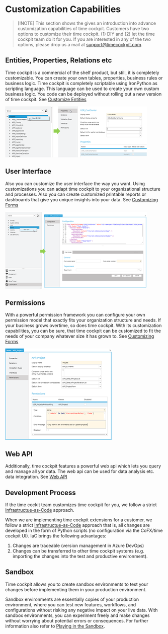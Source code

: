# Customization Capabilities

> [!NOTE] This section shows the gives an introduction into advance customization capabilities of time cockpit. Customers have two options to customize their time cockpit. (1) DIY and (2) let the time cockpit team do it for you. If you are interested in any of the two options, please drop us a mail at [support@timecockpit.com](support@timecockpit.com).

## Entities, Properties, Relations etc

Time cockpit is a commercial of the shelf product, but still, it is completely customizable. You can create your own tables, properties, business rules or business logic. Time cockpit is completely scriptable using IronPython as scripting language. This language can be used to create your own custom business logic. You code can be deployed without rolling out a new version of time cockpit. See [Customize Entities](entity.md)

![Edit Entity](images/wc-edit-entity.png "Edit Entity")

## User Interface

Also you can customize the user interface the way you want. Using customizations you can adapt time cockpit to your organizational structure and processes. Also you can create customized printable reports or dashboards that give you unique insights into your data. See [Customizing Forms](form.md)

![Edit Entity](images/wc-edit-form.png "Edit Entity")

## Permissions

With a powerful permission framework you can configure your own permission model that exactly fits your organization structure and needs. If your business grows overtime, so does time cockpit. With its customization capabilities, you can be sure, that time cockpit can be customized to fit the needs of your company whatever size it has grown to. See [Customizing Forms](form.md)

![Permissions](images/wc-edit-permission.png "Permissions")

## Web API

Additionally, time cockpit features a powerful web api which lets you query and manage all yor data. The web api can be used for data analysis etc. data integration. See [Web API](~/doc/web-api/overview.md)

## Development Process

If the time cockit team customizes time cockpit for you, we follow a strict [Infrastructue-as-Code](https://learn.microsoft.com/en-us/devops/deliver/what-is-infrastructure-as-code) approach.

When we are implementing time cockpit extensions for a customer, we follow a strict [Infrastructue-as-Code](https://learn.microsoft.com/en-us/devops/deliver/what-is-infrastructure-as-code) approach that is, all changes are developed in the form of Python scripts (no configuration via the CoFX/time cockpit UI). IaC brings the following advantages:
1. Changes are traceable (version management in Azure DevOps)
1. Changes can be transferred to other time cockpit systems (e.g. importing the changes into the test and productive environment).

## Sandbox

Time cockpit allows you to create sandbox environments to test your changes before implementing them in your production environment.

Sandbox environments are essentially copies of your production environment, where you can test new features, workflows, and configurations without risking any negative impact on your live data. With sandbox environments, you can experiment freely and make changes without worrying about potential errors or consequences. For further information also refer to [Playing in the Sandbox](https://www.timecockpit.com/blog/2016/05/27/Playing-in-the-Sandbox).

